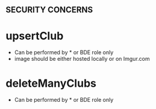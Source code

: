 ## SECURITY CONCERNS

# upsertClub

- Can be performed by * or BDE role only
- image should be either hosted locally or on Imgur.com

# deleteManyClubs

- Can be performed by * or BDE role only